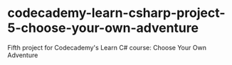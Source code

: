 # codecademy-learn-csharp-project-5-choose-your-own-adventure
Fifth project for Codecademy's Learn C# course: Choose Your Own Adventure
